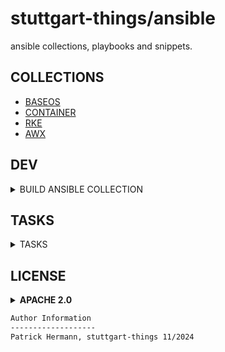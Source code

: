 # stuttgart-things/ansible

ansible collections, playbooks and snippets.

## COLLECTIONS

* [BASEOS](collections/baseos/README.md)
* [CONTAINER](collections/container/README.md)
* [RKE](collections/rke/README.md)
* [AWX](collections/awx/README.md)

## DEV

<details><summary>BUILD ANSIBLE COLLECTION</summary>

```bash
task build-collection
```

</details>

## TASKS

<details><summary>TASKS</summary>

```bash
task: Available tasks for this project:
* branch:                 Create branch from main
* build-collection:       Build ansible collection
* check:                  Run pre-commit hooks
* commit:                 Commit + push code into branch
* create-release:         Create release on github w/ artifact
* do:                     Select a task to run
* pr:                     Create pull request into main
* setup-venv:             Setup python virtual environment
```

</details>

## LICENSE

<details><summary><b>APACHE 2.0</b></summary>

Copyright 2025 patrick hermann.

Licensed under the Apache License, Version 2.0 (the "License");
you may not use this file except in compliance with the License.
You may obtain a copy of the License at

    http://www.apache.org/licenses/LICENSE-2.0

Unless required by applicable law or agreed to in writing, software
distributed under the License is distributed on an "AS IS" BASIS,
WITHOUT WARRANTIES OR CONDITIONS OF ANY KIND, either express or implied.
See the License for the specific language governing permissions and
limitations under the License.

</details>

```bash
Author Information
-------------------
Patrick Hermann, stuttgart-things 11/2024

```
